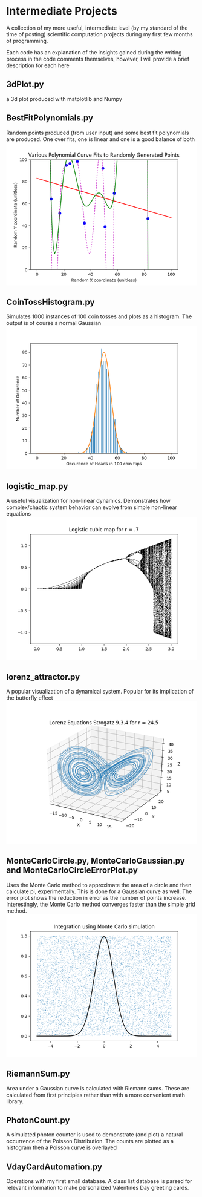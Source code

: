 # Intermediate Projects
A collection of my more useful, intermediate level (by my standard of the time of posting) scientific computation projects during my first few months of programming.

Each code has an explanation of the insights gained during the writing process in the code comments themselves, however, I will provide a brief description for each here

## 3dPlot.py
a 3d plot produced with matplotlib and Numpy

## BestFitPolynomials.py
Random points produced (from user input) and some best fit polynomials are produced. One over fits, one is linear and one is a good balance of both
![Best fit polynomial lines on for randomly generated points](best_fit_poly.png)

## CoinTossHistogram.py
Simulates 1000 instances of 100 coin tosses and plots as a histogram. The output is of course a normal Gaussian
![histogram of 1000 instances of 100 coin tosses](coin_toss_hist.png)
## logistic\_map.py
A useful visualization for non-linear dynamics. Demonstrates how complex/chaotic system behavior can evolve from simple non-linear equations
![logistic map](logistic_map.png)
## lorenz\_attractor.py
A popular visualization of a dynamical system. Popular for its implication of the butterfly effect
![Lorenz attractor](lorenz_attractor.png)
## MonteCarloCircle.py, MonteCarloGaussian.py and MonteCarloCircleErrorPlot.py
Uses the Monte Carlo method to approximate the area of a circle and then calculate pi, experimentally. This is done for a Gaussian curve as well. The error plot shows the reduction in error as the number of points increase. Interestingly, the Monte Carlo method converges faster than the simple grid method.
![integration of Gaussian using Monte Carlo method](monte_carlo_gaussian.png)
## RiemannSum.py
Area under a Gaussian curve is calculated with Riemann sums. These are calculated from first principles rather than with a more convenient math library.

## PhotonCount.py
A simulated photon counter is used to demonstrate (and plot) a natural occurrence of the Poisson Distribution. The counts are plotted as a histogram then a Poisson curve is overlayed

## VdayCardAutomation.py
Operations with my first small database. A class list database is parsed for relevant information to make personalized Valentines Day greeting cards.
